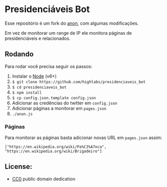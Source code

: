 # Presidenciáveis Bot

Esse repositório é um fork do [anon](https://github.com/edsu/anon), com algumas modificações.

Em vez de monitorar um range de IP ele monitora páginas de presidenciáveis e relacionados.

## Rodando

Para rodar você precisa seguir os passos:

1. Instalar o [Node](http://nodejs.org) (v6+)
1. `$ git clone https://github.com/highlabs/presidenciaveis_bot`
1. `$ cd presidenciaveis_bot`
1. `$ npm install`
1. `$ cp config.json.template config.json`
1. Adicionar as credências do twitter em `config.json`
1. Adicionar páginas a monitorar em `pages.json`
1. `./anon.js`

### Páginas

Para monitorar as páginas basta adicionar novas URL em  `pages.json` assim:

`["https://en.wikipedia.org/wiki/Pa%C3%A7oca", "https://en.wikipedia.org/wiki/Brigadeiro"]`

## License:

* [CC0](LICENSE) public domain dedication
